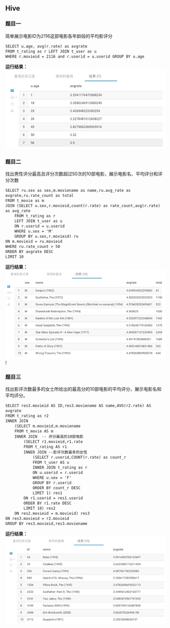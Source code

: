 ## Hive

### 题目一
简单展示电影ID为2116这部电影各年龄段的平均影评分

```roomsql
SELECT u.age, avg(r.rate) as avgrate
FROM t_rating as r LEFT JOIN t_user as u
WHERE r.movieid = 2116 and r.userid = u.userid GROUP BY u.age
```
**运行结果：**
![img.png](img.png)

### 题目二
找出男性评分最高且评分次数超过50次的10部电影，展示电影名、平均评分和评分次数

```roomsql
SELECT ru.sex as sex,m.moviename as name,ru.avg_rate as avgrate,ru.rate_count as total 
FROM t_movie as m
JOIN (SELECT u.sex,r.movieid,count(r.rate) as rate_count,avg(r.rate) as avg_rate
    FROM t_rating as r 
    LEFT JOIN t_user as u
    ON r.userid = u.userid 
    WHERE u.sex = 'M'
    GROUP BY u.sex,r.movieid) ru
ON m.movieid = ru.movieid 
WHERE ru.rate_count > 50
ORDER BY avgrate DESC
LIMIT 10
```
**运行结果：**
![img_1.png](img_1.png)!

### 题目三
找出影评次数最多的女士所给出的最高分的10部电影的平均评分，展示电影名和平均评分。
```roomsql
SELECT res3.movieid AS ID,res3.moviename AS name,AVG(r2.rate) AS avgrate
FROM t_rating as r2
INNER JOIN
    (SELECT m.movieid,m.moviename
    FROM t_movie AS m
    INNER JOIN  -- 评分最高的10部电影
        (SELECT r1.movieid,r1.rate
        FROM t_rating AS r1
        INNER JOIN --影评次数最多的女性
            (SELECT r.userid,COUNT(r.rate) as count_r
            FROM t_user AS u
            INNER JOIN t_rating as r
            ON u.userid = r.userid
            WHERE u.sex = 'F'
            GROUP BY r.userid
            ORDER BY count_r DESC
            LIMIT 1) res1
        ON r1.userid = res1.userid
        ORDER BY r1.rate DESC
        LIMIT 10) res2
    ON res2.movieid = m.movieid) res3
ON res3.movieid = r2.movieid
GROUP BY res3.movieid,res3.moviename
```
**运行结果：**
![img_2.png](img_2.png)